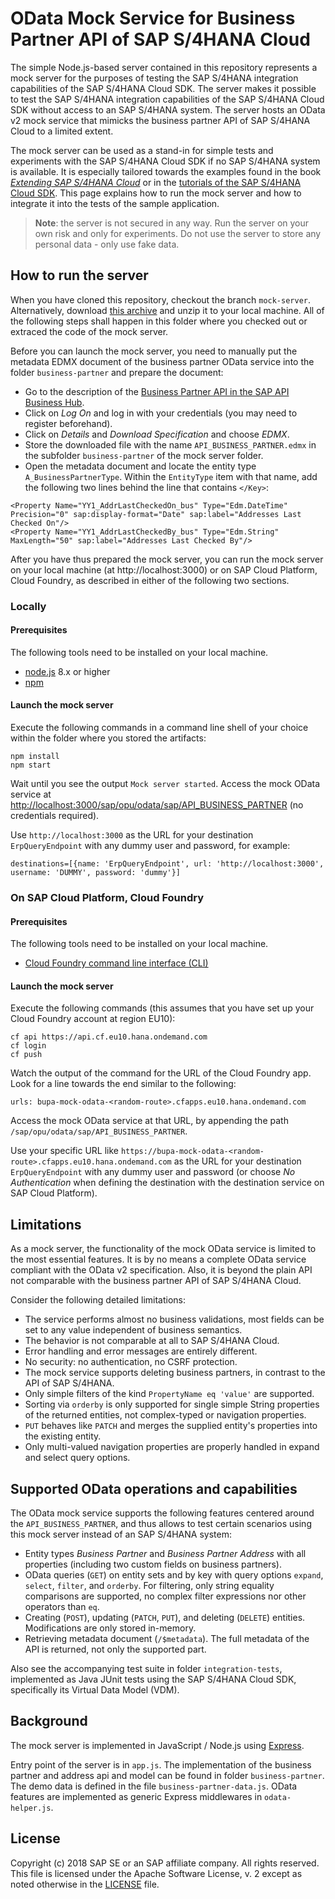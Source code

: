 # OData Mock Service for Business Partner API of SAP S/4HANA Cloud
The simple Node.js-based server contained in this repository represents a mock server for the purposes of testing the SAP S/4HANA integration capabilities of the SAP S/4HANA Cloud SDK.
The server makes it possible to test the SAP S/4HANA integration capabilities of the SAP S/4HANA Cloud SDK without access to an SAP S/4HANA system.
The server hosts an OData v2 mock service that mimicks the business partner API of SAP S/4HANA Cloud to a limited extent.

The mock server can be used as a stand-in for simple tests and experiments with the SAP S/4HANA Cloud SDK if no SAP S/4HANA system is available.
It is especially tailored towards the examples found in the book [_Extending SAP S/4HANA Cloud_](https://www.sap-press.com/extending-sap-s4hana_4655/) or in the [tutorials of the SAP S/4HANA Cloud SDK](https://blogs.sap.com/2017/05/10/first-steps-with-sap-s4hana-cloud-sdk/).
This page explains how to run the mock server and how to integrate it into the tests of the sample application.

> **Note**: the server is not secured in any way. Run the server on your own risk and only for experiments. Do not use the server to store any personal data - only use fake data.

## How to run the server
When you have cloned this repository, checkout the branch `mock-server`.
Alternatively, download [this archive](https://github.com/SAP/cloud-s4-sdk-book/archive/mock-server.zip) and unzip it to your local machine.
All of the following steps shall happen in this folder where you checked out or extraced the code of the mock server.

Before you can launch the mock server, you need to manually put the metadata EDMX document of the business partner OData service into the folder `business-partner` and prepare the document:
* Go to the description of the [Business Partner API in the SAP API Business Hub](https://api.sap.com/shell/discover/contentpackage/SAPS4HANACloud/api/API_BUSINESS_PARTNER).
* Click on *Log On* and log in with your credentials (you may need to register beforehand).
* Click on *Details* and *Download Specification* and choose *EDMX*.
* Store the downloaded file with the name `API_BUSINESS_PARTNER.edmx` in the subfolder `business-partner` of the mock server folder.
* Open the metadata document and locate the entity type `A_BusinessPartnerType`. Within the `EntityType` item with that name, add the following two lines behind the line that contains `</Key>`:
```
<Property Name="YY1_AddrLastCheckedOn_bus" Type="Edm.DateTime" Precision="0" sap:display-format="Date" sap:label="Addresses Last Checked On"/>
<Property Name="YY1_AddrLastCheckedBy_bus" Type="Edm.String" MaxLength="50" sap:label="Addresses Last Checked By"/>
```

After you have thus prepared the mock server,  you can run the mock server on your local machine (at http://localhost:3000) or on SAP Cloud Platform, Cloud Foundry, as described in either of the following two sections.

### Locally
#### Prerequisites
The following tools need to be installed on your local machine.
* [node.js](http://npmjs.com) 8.x or higher
* [npm](http://npmjs.com)

#### Launch the mock server
Execute the following commands in a command line shell of your choice within the folder where you stored the artifacts:
```
npm install
npm start
```

Wait until you see the output `Mock server started`. Access the mock OData service at [http://localhost:3000/sap/opu/odata/sap/API_BUSINESS_PARTNER](http://localhost:3000/sap/opu/odata/sap/API_BUSINESS_PARTNER) (no credentials required).

Use `http://localhost:3000` as the URL for your destination `ErpQueryEndpoint` with any dummy user and password, for example:
```
destinations=[{name: 'ErpQueryEndpoint', url: 'http://localhost:3000', username: 'DUMMY', password: 'dummy'}]
```

### On SAP Cloud Platform, Cloud Foundry
#### Prerequisites
The following tools need to be installed on your local machine.
* [Cloud Foundry command line interface (CLI)](https://docs.cloudfoundry.org/cf-cli/install-go-cli.html)

#### Launch the mock server
Execute the following commands (this assumes that you have set up your Cloud Foundry account at region EU10):
```
cf api https://api.cf.eu10.hana.ondemand.com
cf login
cf push
```

Watch the output of the command for the URL of the Cloud Foundry app. Look for a line towards the end similar to the following:
```
urls: bupa-mock-odata-<random-route>.cfapps.eu10.hana.ondemand.com
```
Access the mock OData service at that URL, by appending the path `/sap/opu/odata/sap/API_BUSINESS_PARTNER`.

Use your specific URL like `https://bupa-mock-odata-<random-route>.cfapps.eu10.hana.ondemand.com` as the URL for your destination `ErpQueryEndpoint` with any dummy user and password (or choose _No Authentication_ when defining the destination with the destination service on SAP Cloud Platform).

## Limitations
As a mock server, the functionality of the mock OData service is limited to the most essential features. It is by no means a complete OData service compliant with the OData v2 specification. Also, it is beyond the plain API not comparable with the business partner API of SAP S/4HANA Cloud.

Consider the following detailed limitations:
* The service performs almost no business validations, most fields can be set to any value independent of business semantics.
* The behavior is not comparable at all to SAP S/4HANA Cloud.
* Error handling and error messages are entirely different.
* No security: no authentication, no CSRF protection.
* The mock service supports deleting business partners, in contrast to the API of SAP S/4HANA.
* Only simple filters of the kind `PropertyName eq 'value'` are supported.
* Sorting via `orderby` is only supported for single simple String properties of the returned entities, not complex-typed or navigation properties.
* `PUT` behaves like `PATCH` and merges the supplied entity's properties into the existing entity.
* Only multi-valued navigation properties are properly handled in expand and select query options.

## Supported OData operations and capabilities
The OData mock service supports the following features centered around the `API_BUSINESS_PARTNER`, and thus allows to test certain scenarios using this mock server instead of an SAP S/4HANA system:
* Entity types _Business Partner_ and _Business Partner Address_ with all properties (including two custom fields on business partners).
* OData queries (`GET`) on entity sets and by key with query options `expand`, `select`, `filter`, and `orderby`. For filtering, only string equality comparisons are supported, no complex filter expressions nor other operators than `eq`.
* Creating (`POST`), updating (`PATCH`, `PUT`), and deleting (`DELETE`) entities. Modifications are only stored in-memory.
* Retrieving metadata document (`/$metadata`). The full metadata of the API is returned, not only the supported part.

Also see the accompanying test suite in folder `integration-tests`, implemented as Java JUnit tests using the SAP S/4HANA Cloud SDK, specifically its Virtual Data Model (VDM).

## Background
The mock server is implemented in JavaScript / Node.js using [Express](http://expressjs.com).

Entry point of the server is in `app.js`.
The implementation of the business partner and address api and model can be found in folder `business-partner`. The demo data is defined in the file `business-partner-data.js`.
OData features are implemented as generic Express middlewares in `odata-helper.js`.

## License
Copyright (c) 2018 SAP SE or an SAP affiliate company. All rights reserved.
This file is licensed under the Apache Software License, v. 2 except as noted otherwise in the [LICENSE](LICENSE) file.
